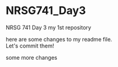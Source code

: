 # NRSG741_Day3
NRSG 741 Day 3 my 1st repository

here are some changes to my readme file.  
Let's commit them!

some more changes
